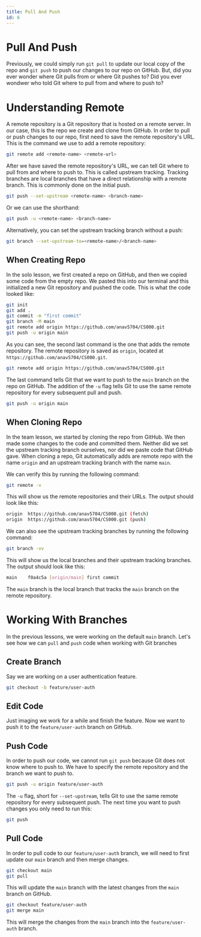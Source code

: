 ```yaml
---
title: Pull And Push
id: 6
---
```


# Pull And Push

Previously, we could simply run `git pull` to update our local copy of the repo and `git push` to push our changes to our repo on GitHub. But, did you ever wonder where Git pulls from or where Git pushes to? Did you ever wondwer who told Git where to pull from and where to push to?

# Understanding Remote

A remote repository is a Git repository that is hosted on a remote server. In our case, this is the repo we create and clone from GitHub. In order to pull or push changes to our repo, first need to save the remote repository's URL. This is the command we use to add a remote repository:

```bash
git remote add <remote-name> <remote-url>
```

After we have saved the remote repository's URL, we can tell Git where to pull from and where to push to. This is called upstream tracking. Tracking branches are local branches that have a direct relationship with a remote branch. This is commonly done on the initial push.

```bash
git push --set-upstream <remote-name> <branch-name>
```

Or we can use the shorthand:

```bash
git push -u <remote-name> <branch-name>
```

Alternatively, you can set the upstream tracking branch without a push:

```bash
git branch --set-upstream-to=<remote-name>/<branch-name>
```

## When Creating Repo

In the solo lesson, we first created a repo on GitHub, and then we copied some code from the empty repo. We pasted this into our terminal and this initialized a new Git repository and pushed the code. This is what the code looked like:

```bash
git init
git add .
git commit -m "first commit"
git branch -M main
git remote add origin https://github.com/anav5704/CS000.git
git push -u origin main
```

As you can see, the second last command is the one that adds the remote repository. The remote repository is saved as `origin`, located at `https://github.com/anav5704/CS000.git`.

```bash
git remote add origin https://github.com/anav5704/CS000.git
```

The last command tells Git that we want to push to the `main` branch on the repo on GitHub. The addition of the `-u` flag tells Git to use the same remote repository for every subsequent pull and push.

```bash
git push -u origin main
```

## When Cloning Repo

In the team lesson, we started by cloning the repo from GitHub. We then made some changes to the code and committed them. Neither did we set the upstream tracking branch ourselves, nor did we paste code that GitHub gave. When cloning a repo, Git automatically adds are remote repo with the name `origin` and an upstream tracking branch with the name `main`.

We can verify this by running the following command:

```bash
git remote -v
```

This will show us the remote repositories and their URLs. The output should look like this:

```bash
origin  https://github.com/anav5704/CS000.git (fetch)
origin  https://github.com/anav5704/CS000.git (push)
```

We can also see the upstream tracking branches by running the following command:

```bash
git branch -vv
```

This will show us the local branches and their upstream tracking branches. The output should look like this:

```bash
main    f0a4c5a [origin/main] first commit
```

The `main` branch is the local branch that tracks the `main` branch on the remote repository.

# Working With Branches

In the previous lessons, we were working on the default `main` branch. Let's see how we can `pull` and `push` code when working with Git branches

## Create Branch

Say we are working on a user authentication feature.

```bash
git checkout -b feature/user-auth
```

## Edit Code

Just imaging we work for a while and finish the feature. Now we want to push it to the `feature/user-auth` branch on GitHub.

## Push Code

In order to push our code, we cannot run `git push` because Git does not know where to push to. We have to specify the remote repository and the branch we want to push to.

```bash
git push -u origin feature/user-auth
```

The `-u` flag, short for `--set-upstream`, tells Git to use the same remote repository for every subsequent push. The next time you want to push changes you only need to run this:

```bash
git push
```

## Pull Code

In order to pull code to our `feature/user-auth` branch, we will need to first update our `main` branch and then merge changes.

```bash
git checkout main
git pull
```

This will update the `main` branch with the latest changes from the `main` branch on GitHub.

```bash
git checkout feature/user-auth
git merge main
```

This will merge the changes from the `main` branch into the `feature/user-auth` branch.
